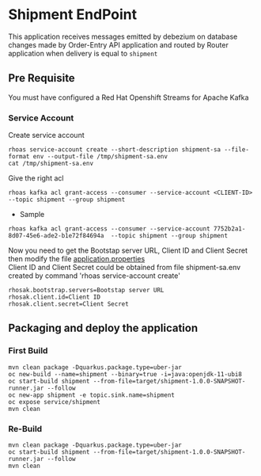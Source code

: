 # Shipment EndPoint
This application receives messages emitted by debezium on database changes made by Order-Entry API application and routed by Router application when delivery is equal to `shipment` 

## Pre Requisite
You must have configured a Red Hat Openshift Streams for Apache Kafka

### Service Account
Create service account
```
rhoas service-account create --short-description shipment-sa --file-format env --output-file /tmp/shipment-sa.env
cat /tmp/shipment-sa.env
```

Give the right acl
```shell
rhoas kafka acl grant-access --consumer --service-account <CLIENT-ID>  --topic shipment --group shipment
```
- Sample
```shell
rhoas kafka acl grant-access --consumer --service-account 7752b2a1-8d07-45e6-ade2-b1e72f84694a  --topic shipment --group shipment

```

Now you need to get the Bootstap server URL, Client ID and Client Secret then modify the file [application.properties](src/main/resources/application.properties)       
Client ID and Client Secret could be obtained from file shipment-sa.env created by command 'rhoas service-account create'
```
rhosak.bootstrap.servers=Bootstap server URL
rhosak.client.id=Client ID
rhosak.client.secret=Client Secret
```


## Packaging and deploy the application
### First Build
```shell script
mvn clean package -Dquarkus.package.type=uber-jar
oc new-build --name=shipment --binary=true -i=java:openjdk-11-ubi8
oc start-build shipment --from-file=target/shipment-1.0.0-SNAPSHOT-runner.jar --follow
oc new-app shipment -e topic.sink.name=shipment
oc expose service/shipment
mvn clean
```
### Re-Build
```shell script
mvn clean package -Dquarkus.package.type=uber-jar
oc start-build shipment --from-file=target/shipment-1.0.0-SNAPSHOT-runner.jar --follow
mvn clean
```